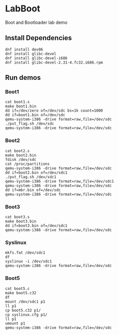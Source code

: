 # LabBoot
Boot and Bootloader lab demo

## Install Dependencies
```
dnf install dev86
dnf install glibc-devel
dnf install glibc-devel-i686
dnf install glibc-devel-2.31-4.fc32.i686.rpm
```

## Run demos

### Boot1
```
cat boot1.s
make boot1.bin
dd if=/dev/zero of=/dev/sdc bs=1k count=1000
dd if=boot1.bin of=/dev/sdc
qemu-system-i386 -drive format=raw,file=/dev/sdc
./put_flag.sh /dev/sdc
qemu-system-i386 -drive format=raw,file=/dev/sdc
```

### Boot2
```
cat boot2.s
make boot2.bin
fdisk /dev/sdc
cat /proc/partitions 
qemu-system-i386 -drive format=raw,file=/dev/sdc
dd if=boot2.bin of=/dev/sdc1
./put_flag.sh /dev/sdc1
qemu-system-i386 -drive format=raw,file=/dev/sdc1
qemu-system-i386 -drive format=raw,file=/dev/sdc
dd if=mbr.bin of=/dev/sdc
qemu-system-i386 -drive format=raw,file=/dev/sdc
```

### Boot3
```
cat boot3.s
make boot3.bin
dd if=boot3.bin of=/dev/sdc1
qemu-system-i386 -drive format=raw,file=/dev/sdc
```

### Syslinux
```
mkfs.fat /dev/sdc1
df
syslinux -i /dev/sdc1
qemu-system-i386 -drive format=raw,file=/dev/sdc
```

### Boot5
```
cat boot5.c
make boot5.c32
df
mount /dev/sdc1 p1
ll p1
cp boot5.c32 p1/
cp syslinux.cfg p1/
ll p1
umount p1
qemu-system-i386 -drive format=raw,file=/dev/sdc
```

